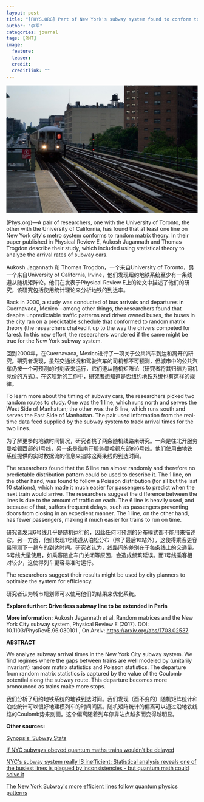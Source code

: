 ```yaml
---
layout: post
title: "[PHYS.ORG] Part of New York's subway system found to conform to random matrix theory"
author: "李军"
categories: journal
tags: [RMT]
image:
  feature:
  teaser:
  credit: 
  creditlink: ""
---
```


![image](https://github.com/brucejunlee/brucejunlee.github.io/raw/master/assets/img/newyorkssubw.jpg)

(Phys.org)—A pair of researchers, one with the University of Toronto, the other with the University of California, has found that at least one line on New York city's metro system conforms to random matrix theory. In their paper published in Physical Review E, Aukosh Jagannath and Thomas Trogdon describe their study, which included using statistical theory to analyze the arrival rates of subway cars.

Aukosh Jagannath 和 Thomas Trogdon，一个来自University of Toronto，另一个来自University of California, Irvine，他们发现纽约地铁系统至少有一条线遵从随机矩阵论。他们在发表于Physical Review E上的论文中描述了他们的研究，该研究包括使用统计理论来分析地铁的到达率。

Back in 2000, a study was conducted of bus arrivals and departures in Cuernavaca, Mexico—among other things, the researchers found that despite unpredictable traffic patterns and driver owned buses, the buses in the city ran on a predictable schedule that conformed to random matrix theory (the researchers chalked it up to the way the drivers competed for fares). In this new effort, the researchers wondered if the same might be true for the New York subway system.

回到2000年，在Cuernavaca, Mexico进行了一项关于公共汽车到达和离开的研究。研究者发现，虽然交通状况和驾驶汽车的司机都不可预测，但城市中的公共汽车仍按一个可预测的时刻表来运行，它们遵从随机矩阵论（研究者将其归结为司机竞价的方式）。在这项新的工作中，研究者想知道是否纽约地铁系统也有这样的规律。

To learn more about the timing of subway cars, the researchers picked two random routes to study. One was the 1 line, which runs north and serves the West Side of Manhattan; the other was the 6 line, which runs south and serves the East Side of Manhattan. The pair used information from the real-time data feed supplied by the subway system to track arrival times for the two lines.

为了解更多的地铁时间情况，研究者挑了两条随机线路来研究。一条是往北开服务曼哈顿西部的1号线，另一条是往南开服务曼哈顿东部的6号线。他们使用由地铁系统提供的实时数据流的信息来追踪这两条线的到达时间。

The researchers found that the 6 line ran almost randomly and therefore no predictable distribution pattern could be used to describe it. The 1 line, on the other hand, was found to follow a Poisson distribution (for all but the last 10 stations), which made it much easier for passengers to predict when the next train would arrive. The researchers suggest the difference between the lines is due to the amount of traffic on each. The 6 line is heavily used, and because of that, suffers frequent delays, such as passengers preventing doors from closing in an expedient manner. The 1 line, on the other hand, has fewer passengers, making it much easier for trains to run on time.

研究者发现6号线几乎是随机运行的，因此任何可预测的分布模式都不能用来描述它。另一方面，他们发现1号线遵从泊松分布（除了最后10站外），这使得乘客更容易预测下一趟车的到达时间。研究者认为，线路间的差别在于每条线上的交通量。6号线大量使用，如乘客阻止车门关闭等原因，会造成频繁延误。而1号线乘客相对较少，这使得列车更容易准时运行。

The researchers suggest their results might be used by city planners to optimize the system for efficiency.

研究者认为城市规划师可以使用他们的结果来优化系统。

**Explore further: Driverless subway line to be extended in Paris**

**More information:** Aukosh Jagannath et al. Random matrices and the New York City subway system, Physical Review E (2017). DOI: 10.1103/PhysRevE.96.030101 , On Arxiv: https://arxiv.org/abs/1703.02537

**ABSTRACT**

We analyze subway arrival times in the New York City subway system. We find regimes where the gaps between trains are well modeled by (unitarily invariant) random matrix statistics and Poisson statistics. The departure from random matrix statistics is captured by the value of the Coulomb potential along the subway route. This departure becomes more pronounced as trains make more stops.

我们分析了纽约地铁系统的地铁到达时间。我们发现（酉不变的）随机矩阵统计和泊松统计可以很好地建模列车的时间间隔。随机矩阵统计的偏离可以通过沿地铁线路的Coulomb势来刻画。这个偏离随着列车停靠站点越多而变得越明显。

**Other sources:**

[Synopsis: Subway Stats](https://physics.aps.org/synopsis-for/10.1103/PhysRevE.96.030101)

[If NYC subways obeyed quantum maths trains wouldn’t be delayed](https://www.newscientist.com/article/2146993-if-nyc-subways-obeyed-quantum-maths-trains-wouldnt-be-delayed/)

[NYC's subway system really IS inefficient: Statistical analysis reveals one of the busiest lines is plagued by inconsistencies - but quantum math could solve it](http://www.dailymail.co.uk/sciencetech/article-4889216/Quantum-math-solve-NYC-s-subway-problem-researchers.html)

[The New York Subway's more efficient lines follow quantum physics patterns](http://www.alphr.com/science/1007017/the-new-york-subways-more-efficient-lines-follow-quantum-physics-patterns)



